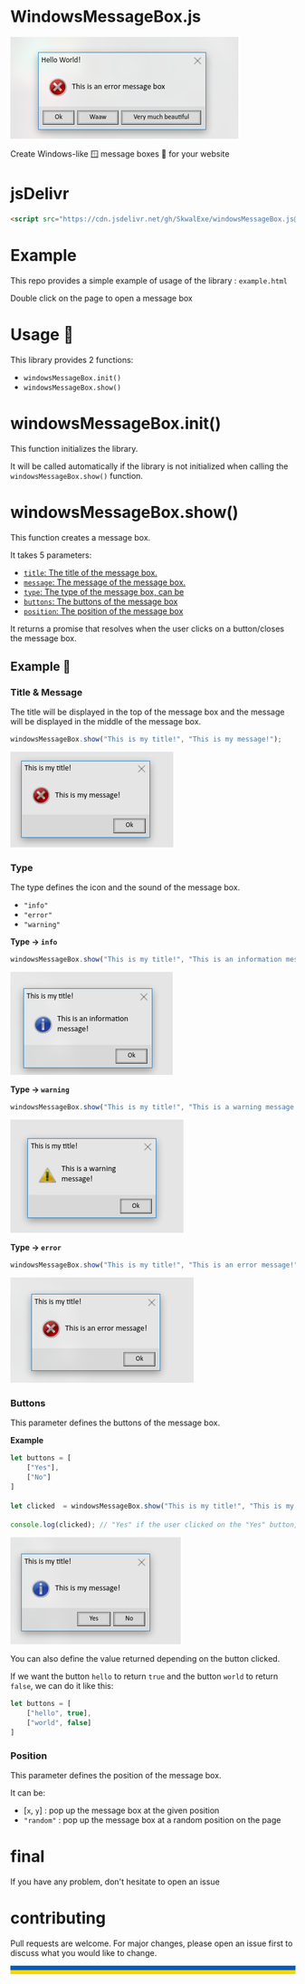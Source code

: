 # WindowsMessageBox.js

![](images/banner.png)

Create Windows-like 🪟 message boxes 💬 for your website

# jsDelivr

```html
<script src="https://cdn.jsdelivr.net/gh/SkwalExe/windowsMessageBox.js@main/src/cowTranslator.min.js"></script>
```

# Example

This repo provides a simple example of usage of the library : `example.html`

Double click on the page to open a message box

# Usage 📝

This library provides 2 functions: 

- `windowsMessageBox.init()`
- `windowsMessageBox.show()`
  
# windowsMessageBox.init()

This function initializes the library.

It will be called automatically if the library is not initialized when calling the `windowsMessageBox.show()` function.

# windowsMessageBox.show()

This function creates a message box.

It takes 5 parameters:

- [`title`: The title of the message box.](#title--message)
- [`message`: The message of the message box.](#title--message)
- [`type`: The type of the message box, can be](#type)
- [`buttons`: The buttons of the message box](#buttons)
- [`position`: The position of the message box](#position)

It returns a promise that resolves when the user clicks on a button/closes the message box.

## Example 📝

### **Title & Message**

The title will be displayed in the top of the message box and the message will be displayed in the middle of the message box.

```js
windowsMessageBox.show("This is my title!", "This is my message!");
```

![](images/1.png)

### **Type**

The type defines the icon and the sound of the message box.

- `"info"`
- `"error"`
- `"warning"`

**Type -> `info`**

```js
windowsMessageBox.show("This is my title!", "This is an information message!", "info");
```

![](images/info.png)

**Type -> `warning`**

```js
windowsMessageBox.show("This is my title!", "This is a warning message!", "warning");
```

![](images/warning.png)

**Type -> `error`**

```js
windowsMessageBox.show("This is my title!", "This is an error message!", "error");
```

![](images/error.png)

### **Buttons**

This parameter defines the buttons of the message box.

**Example**

```js
let buttons = [
    ["Yes"],
    ["No"]
]

let clicked  = windowsMessageBox.show("This is my title!", "This is my message!", "info", buttons);

console.log(clicked); // "Yes" if the user clicked on the "Yes" button, "No" if the user clicked on the "No" button
```

![](images/2.png)

You can also define the value returned depending on the button clicked.

If we want the button `hello` to return `true` and the button `world` to return `false`, we can do it like this:

```js
let buttons = [
    ["hello", true],
    ["world", false]
]
```

### **Position**

This parameter defines the position of the message box.

It can be: 

- [`x`, `y`] : pop up the message box at the given position
- `"random"` : pop up the message box at a random position on the page

# final

If you have any problem, don't hesitate to open an issue

# contributing

Pull requests are welcome. For major changes, please open an issue first to discuss what you would like to change.

<a href="https://github.com/SkwalExe#ukraine"><img src="https://raw.githubusercontent.com/SkwalExe/SkwalExe/main/ukraine.jpg" width="100%" height="15px" /></a>